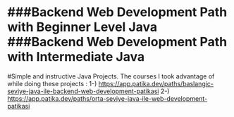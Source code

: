 ###Backend Web Development Path with Beginner Level Java
###Backend Web Development Path with Intermediate Java
======
#Simple and instructive Java Projects.
The courses I took advantage of while doing these projects :
1-) https://app.patika.dev/paths/baslangic-seviye-java-ile-backend-web-development-patikasi
2-) https://app.patika.dev/paths/orta-seviye-java-ile-web-development-patikasi

